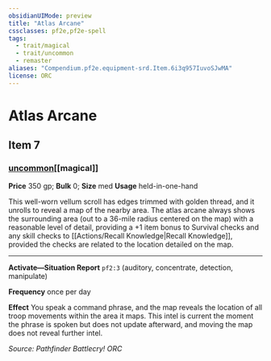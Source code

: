 ```yaml
---
obsidianUIMode: preview
title: "Atlas Arcane"
cssclasses: pf2e,pf2e-spell
tags:
  - trait/magical
  - trait/uncommon
  - remaster
aliases: "Compendium.pf2e.equipment-srd.Item.6i3q957IuvoSJwMA"
license: ORC
---
```

# Atlas Arcane
## Item 7
### [uncommon](uncommon "Uncommon Rarity Trait")[[magical]]


**Price** 350 gp; 
**Bulk** 0; **Size** med
**Usage** held-in-one-hand

This well-worn vellum scroll has edges trimmed with golden thread, and it unrolls to reveal a map of the nearby area. The atlas arcane always shows the surrounding area (out to a 36-mile radius centered on the map) with a reasonable level of detail, providing a +1 item bonus to Survival checks and any skill checks to [[Actions/Recall Knowledge|Recall Knowledge]], provided the checks are related to the location detailed on the map.

* * *

**Activate—Situation Report** `pf2:3` (auditory, concentrate, detection, manipulate)

**Frequency** once per day

**Effect** You speak a command phrase, and the map reveals the location of all troop movements within the area it maps. This intel is current the moment the phrase is spoken but does not update afterward, and moving the map does not reveal further intel.

*Source: Pathfinder Battlecry!*
*ORC*